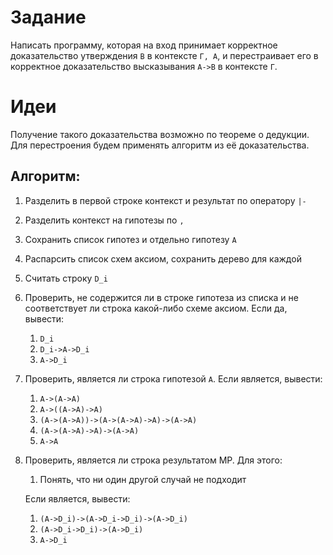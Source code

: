 # Задание
Написать программу, которая на вход принимает корректное доказательство утверждения `В` в контексте `Г, А`, 
и перестраивает его в корректное доказательство высказывания `A->B` в контексте `Г`.

# Идеи
Получение такого доказательства возможно по теореме о дедукции.
Для перестроения будем применять алгоритм из её доказательства.

## Алгоритм:
1. Разделить в первой строке контекст и результат по оператору `|-`
2. Разделить контекст на гипотезы по `,`
3. Сохранить список гипотез и отдельно гипотезу `A`
4. Распарсить список схем аксиом, сохранить дерево для каждой
5. Считать строку `D_i`
6. Проверить, не содержится ли в строке гипотеза из списка и не соответствует ли строка какой-либо схеме аксиом. Если да, вывести:
   1. `D_i`
   2. `D_i->A->D_i`
   3. `A->D_i`
7. Проверить, является ли строка гипотезой `A`. Если является, вывести:
   1. `A->(A->A)`
   2. `A->((A->A)->A)`
   3. `(A->(A->A))->(A->(A->A)->A)->(A->A)`
   4. `(A->(A->A)->A)->(A->A)`
   5. `A->A`
8. Проверить, является ли строка результатом MP. Для этого:
   1. Понять, что ни один другой случай не подходит
   
   Если является, вывести:
   1. `(A->D_i)->(A->D_i->D_i)->(A->D_i)`
   2. `(A->D_i->D_i)->(A->D_i)`
   3. `A->D_i`
   